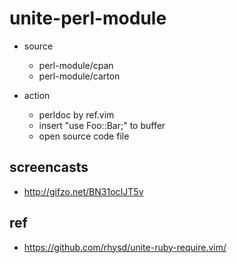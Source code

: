 # unite-perl-module

* source
    * perl-module/cpan
    * perl-module/carton

* action
    * perldoc by ref.vim
    * insert "use Foo::Bar;" to buffer
    * open source code file

## screencasts

* http://gifzo.net/BN31ocIJT5v

## ref

* https://github.com/rhysd/unite-ruby-require.vim/
